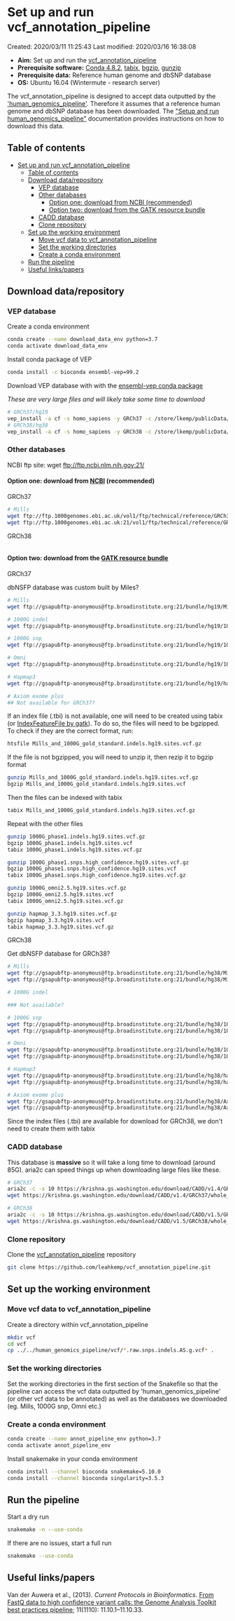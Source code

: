 # Set up and run vcf_annotation_pipeline

Created: 2020/03/11 11:25:43
Last modified: 2020/03/16 16:38:08

- **Aim:** Set up and run the [vcf_annotation_pipeline](https://github.com/leahkemp/vcf_annotation_pipeline.git)
- **Prerequisite software:** [Conda 4.8.2](https://docs.conda.io/projects/conda/en/latest/index.html), [tabix](http://www.htslib.org/doc/tabix.html), [bgzip](http://www.htslib.org/doc/bgzip.html), [gunzip](https://linux.die.net/man/1/gunzip)
- **Prerequisite data:** Reference human genome and dbSNP database
- **OS:** Ubuntu 16.04 (Wintermute - research server)

The vcf_annotation_pipeline is designed to accept data outputted by the ['human_genomics_pipeline'](https://github.com/ESR-NZ/human_genomics_pipeline). Therefore it assumes that a reference human genome and dbSNP database has been downloaded. The ["Setup and run human_genomics_pipeline"](https://github.com/leahkemp/documentation/blob/master/setup_human_genomics_pipeline.md) documentation provides instructions on how to download this data.

## Table of contents

- [Set up and run vcf_annotation_pipeline](#set-up-and-run-vcfannotationpipeline)
  - [Table of contents](#table-of-contents)
  - [Download data/repository](#download-datarepository)
    - [VEP database](#vep-database)
    - [Other databases](#other-databases)
      - [Option one: download from NCBI (recommended)](#option-one-download-from-ncbi-recommended)
      - [Option two: download from the GATK resource bundle](#option-two-download-from-the-gatk-resource-bundle)
    - [CADD database](#cadd-database)
    - [Clone repository](#clone-repository)
  - [Set up the working environment](#set-up-the-working-environment)
    - [Move vcf data to vcf_annotation_pipeline](#move-vcf-data-to-vcfannotationpipeline)
    - [Set the working directories](#set-the-working-directories)
    - [Create a conda environment](#create-a-conda-environment)
  - [Run the pipeline](#run-the-pipeline)
  - [Useful links/papers](#useful-linkspapers)

## Download data/repository

### VEP database

Create a conda environment

```bash
conda create --name download_data_env python=3.7
conda activate download_data_env
```

Install conda package of VEP

```bash
conda install -c bioconda ensembl-vep=99.2
```

Download VEP database with with the [ensembl-vep conda package](https://github.com/bioconda/bioconda-recipes/blob/master/recipes/ensembl-vep/meta.yaml)

*These are very large files and will likely take some time to download*

```bash
# GRCh37/hg19
vep_install -a cf -s homo_sapiens -y GRCh37 -c /store/lkemp/publicData/vep/GRCh37 --CONVERT
# GRCh38/hg38
vep_install -a cf -s homo_sapiens -y GRCh38 -c /store/lkemp/publicData/vep/GRCh38 --CONVERT
```

### Other databases

NCBI ftp site: wget ftp://ftp.ncbi.nlm.nih.gov:21/

#### Option one: download from [NCBI](https://www.ncbi.nlm.nih.gov/genome/guide/human/?) (recommended)

GRCh37

```bash
# Mills
wget ftp://ftp.1000genomes.ebi.ac.uk/vol1/ftp/technical/reference/GRCh38_reference_genome/other_mapping_resources/Mills_and_1000G_gold_standard.indels.b38.primary_assembly.vcf.gz
wget ftp://ftp.1000genomes.ebi.ac.uk:21/vol1/ftp/technical/reference/GRCh38_reference_genome/other_mapping_resources/Mills_and_1000G_gold_standard.indels.b38.primary_assembly.vcf.gz.tbi
```

GRCh38

```bash


```

#### Option two: download from the [GATK resource bundle](https://gatk.broadinstitute.org/hc/en-us/articles/360036212652-Resource-Bundle)

GRCh37

dbNSFP database was custom built by Miles?

```bash
# Mills
wget ftp://gsapubftp-anonymous@ftp.broadinstitute.org:21/bundle/hg19/Mills_and_1000G_gold_standard.indels.hg19.sites.vcf.gz

# 1000G indel
wget ftp://gsapubftp-anonymous@ftp.broadinstitute.org:21/bundle/hg19/1000G_phase1.indels.hg19.sites.vcf.gz

# 1000G snp
wget ftp://gsapubftp-anonymous@ftp.broadinstitute.org:21/bundle/hg19/1000G_phase1.snps.high_confidence.hg19.sites.vcf.gz

# Omni
wget ftp://gsapubftp-anonymous@ftp.broadinstitute.org:21/bundle/hg19/1000G_omni2.5.hg19.sites.vcf.gz

# Hapmap3
wget ftp://gsapubftp-anonymous@ftp.broadinstitute.org:21/bundle/hg19/hapmap_3.3.hg19.sites.vcf.gz

# Axiom exome plus
## Not available for GRCh37?
```

If an index file (.tbi) is not available, one will need to be created using tabix (or [IndexFeatureFile by gatk](https://gatk.broadinstitute.org/hc/en-us/articles/360036899892-IndexFeatureFile)). To do so, the files will need to be bgzipped. To check if they are the correct format, run:

```bash
htsfile Mills_and_1000G_gold_standard.indels.hg19.sites.vcf.gz
```

If the file is not bgzipped, you will need to unzip it, then rezip it to bgzip format

```bash
gunzip Mills_and_1000G_gold_standard.indels.hg19.sites.vcf.gz
bgzip Mills_and_1000G_gold_standard.indels.hg19.sites.vcf
```

Then the files can be indexed with tabix

```bash
tabix Mills_and_1000G_gold_standard.indels.hg19.sites.vcf.gz
```

Repeat with the other files

```bash
gunzip 1000G_phase1.indels.hg19.sites.vcf.gz
bgzip 1000G_phase1.indels.hg19.sites.vcf
tabix 1000G_phase1.indels.hg19.sites.vcf.gz

gunzip 1000G_phase1.snps.high_confidence.hg19.sites.vcf.gz
bgzip 1000G_phase1.snps.high_confidence.hg19.sites.vcf
tabix 1000G_phase1.snps.high_confidence.hg19.sites.vcf.gz

gunzip 1000G_omni2.5.hg19.sites.vcf.gz
bgzip 1000G_omni2.5.hg19.sites.vcf
tabix 1000G_omni2.5.hg19.sites.vcf.gz

gunzip hapmap_3.3.hg19.sites.vcf.gz
bgzip hapmap_3.3.hg19.sites.vcf
tabix hapmap_3.3.hg19.sites.vcf.gz
```

GRCh38

Get dbNSFP database for GRCh38?

```bash
# Mills
wget ftp://gsapubftp-anonymous@ftp.broadinstitute.org:21/bundle/hg38/Mills_and_1000G_gold_standard.indels.hg38.vcf.gz
wget ftp://gsapubftp-anonymous@ftp.broadinstitute.org:21/bundle/hg38/Mills_and_1000G_gold_standard.indels.hg38.vcf.gz.tbi

# 1000G indel

### Not available?

# 1000G snp
wget ftp://gsapubftp-anonymous@ftp.broadinstitute.org:21/bundle/hg38/1000G_phase1.snps.high_confidence.hg38.vcf.gz
wget ftp://gsapubftp-anonymous@ftp.broadinstitute.org:21/bundle/hg38/1000G_phase1.snps.high_confidence.hg38.vcf.gz.tbi

# Omni
wget ftp://gsapubftp-anonymous@ftp.broadinstitute.org:21/bundle/hg38/1000G_omni2.5.hg38.vcf.gz
wget ftp://gsapubftp-anonymous@ftp.broadinstitute.org:21/bundle/hg38/1000G_omni2.5.hg38.vcf.gz.tbi

# Hapmap3
wget ftp://gsapubftp-anonymous@ftp.broadinstitute.org:21/bundle/hg38/hapmap_3.3.hg38.vcf.gz
wget ftp://gsapubftp-anonymous@ftp.broadinstitute.org:21/bundle/hg38/hapmap_3.3.hg38.vcf.gz.tbi

# Axiom exome plus
wget ftp://gsapubftp-anonymous@ftp.broadinstitute.org:21/bundle/hg38/Axiom_Exome_Plus.genotypes.all_populations.poly.hg38.vcf.gz
wget ftp://gsapubftp-anonymous@ftp.broadinstitute.org:21/bundle/hg38/Axiom_Exome_Plus.genotypes.all_populations.poly.hg38.vcf.gz.tbi
```

Since the index files (.tbi) are available for download for GRCh38, we don't need to create them with tabix

### CADD database

This database is **massive** so it will take a long time to download (around 85G). aria2c can speed things up when downloading large files like these.

```bash
# GRCh37
aria2c -c -s 10 https://krishna.gs.washington.edu/download/CADD/v1.4/GRCh37/whole_genome_SNVs.tsv.gz
wget https://krishna.gs.washington.edu/download/CADD/v1.4/GRCh37/whole_genome_SNVs.tsv.gz.tbi

# GRCh38
aria2c -c -s 10 https://krishna.gs.washington.edu/download/CADD/v1.5/GRCh38/whole_genome_SNVs.tsv.gz
wget https://krishna.gs.washington.edu/download/CADD/v1.5/GRCh38/whole_genome_SNVs.tsv.gz.tbi
```

### Clone repository

Clone the [vcf_annotation_pipeline](https://github.com/leahkemp/vcf_annotation_pipeline.git) repository

```bash
git clone https://github.com/leahkemp/vcf_annotation_pipeline.git
```

## Set up the working environment

### Move vcf data to vcf_annotation_pipeline

Create a directory within vcf_annotation_pipeline

```bash
mkdir vcf
cd vcf
cp ../../human_genomics_pipeline/vcf/*.raw.snps.indels.AS.g.vcf* .
```

### Set the working directories

Set the working directories in the first section of the Snakefile so that the pipeline can access the vcf data outputted by 'human_genomics_pipeline' (or other vcf data to be annotated) as well as the databases we downloaded (eg. Mills, 1000G snp, Omni etc.)

### Create a conda environment

```bash
conda create --name annot_pipeline_env python=3.7
conda activate annot_pipeline_env
```

Install snakemake in your conda environment

```bash
conda install --channel bioconda snakemake=5.10.0
conda install --channel bioconda singularity=3.5.3
```

## Run the pipeline

Start a dry run

```bash
snakemake -n --use-conda
```

If there are no issues, start a full run

```bash
snakemake --use-conda
```

## Useful links/papers

Van der Auwera et al., (2013). *Current Protocols in Bioinformatics*. [From FastQ data to high confidence variant calls: the Genome Analysis Toolkit best practices pipeline](https://www.ncbi.nlm.nih.gov/pmc/articles/PMC4243306/); 11(1110): 11.10.1–11.10.33.
